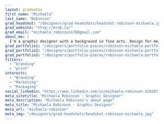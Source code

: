 ```yaml
---
layout: graduates
first_name: "Michaela"
last_name: "Robinson"
grad_headshot: "/designers/grad-headshots/headshot-robinson-michaela.jpg"
grad_website: "http://mrob.ca/"
grad_email: "michaela.robinson178@gmail.com"
about_me: |
  I'm a graphic designer with a background in fine arts. Design for me, is a way of life, full of colour. I have design experience working for Parks Canada and doing some freelance work.
grad_portfolio1: "/designers/portfolio-pieces/robinson-michaela-portfolio1.jpg"
grad_portfolio2: "/designers/portfolio-pieces/robinson-michaela-portfolio2.jpg"
grad_portfolio3: "/designers/portfolio-pieces/robinson-michaela-portfolio3.jpg"
filters:
  - "branding"
  - "print"
interests:
  - "Branding"
  - "Marketing"
  - "Packaging"
social_linkedin: "https://www.linkedin.com/in/michaela-robinson-52928717a/"
meta_sitetitle: "Michaela Robinson · Graphic Designer"
meta_description: "Michaela Robinson's about page"
meta_title: "Michaela Robinson · Graphic Designer"
meta_url: "michaela-robinson"
meta_img: "/designers/grad-headshots/headshot-robinson-michaela.jpg"
---
```

